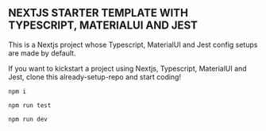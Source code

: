 ## NEXTJS STARTER TEMPLATE WITH TYPESCRIPT, MATERIALUI AND JEST

This is a Nextjs project whose Typescript, MaterialUI and Jest config setups are made by default.

If you want to kickstart a project using Nextjs, Typescript, MaterialUI and Jest, clone this already-setup-repo and start coding!

```
npm i
```

```
npm run test
```

```
npm run dev
```



